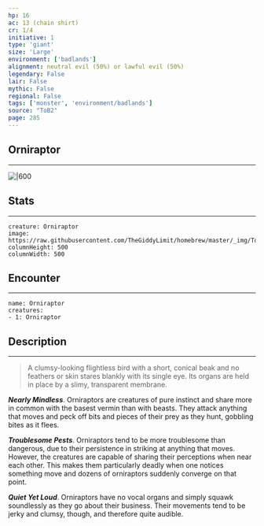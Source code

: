 ```yaml
---
hp: 16
ac: 13 (chain shirt)
cr: 1/4
initiative: 1
type: 'giant'    
size: 'Large'
environment: ['badlands']
alignment: neutral evil (50%) or lawful evil (50%)
legendary: False
lair: False
mythic: False
regional: False
tags: ['monster', 'environment/badlands']
source: "ToB2"
page: 285
---
```


## Orniraptor
---

![|600](https://raw.githubusercontent.com/TheGiddyLimit/homebrew/master/_img/ToB2/creature/Orniraptor.webp)

## Stats
---

```statblock
creature: Orniraptor
image: https://raw.githubusercontent.com/TheGiddyLimit/homebrew/master/_img/ToB2/creature/token/Orniraptor%20%28Token%29.png
columnHeight: 500
columnWidth: 500
```

## Encounter
---

```encounter-table
name: Orniraptor
creatures:
- 1: Orniraptor
```

## Description
---
>A clumsy-looking flightless bird with a short, conical beak and no feathers or skin stares blankly with its single eye. Its organs are held in place by a slimy, transparent membrane.

**_Nearly Mindless_**. Orniraptors are creatures of pure instinct and share more in common with the basest vermin than with beasts. They attack anything that moves and peck off bits and pieces of their prey as they hunt, gobbling bites as it flees.

**_Troublesome Pests_**. Orniraptors tend to be more troublesome than dangerous, due to their persistence in striking at anything that moves. However, the creatures are capable of sharing their perceptions when near each other. This makes them particularly deadly when one notices something move and dozens of orniraptors suddenly converge on that point.

**_Quiet Yet Loud_**. Orniraptors have no vocal organs and simply squawk soundlessly as they go about their business. Their movements tend to be jerky and clumsy, though, and therefore quite audible.






